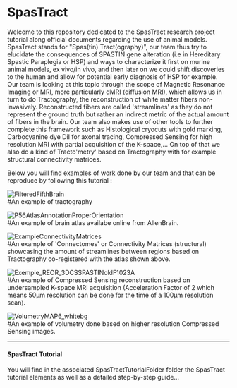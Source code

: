 # SpasTract
  Welcome to this repository dedicated to the SpasTract research project tutorial along official documents regarding the use of animal models.
SpasTract stands for "Spas(tin) Tract(ography)", our team thus try to elucidate the consequences of SPASTIN gene alteration (i.e in Hereditary Spastic Paraplegia or HSP) and ways to characterize it first on murine animal models, ex vivo/in vivo, and then later on we could shift discoveries to the human and allow for potential early diagnosis of HSP for example. 
Our team is looking at this topic through the scope of Magnetic Resonance Imaging or MRI, more particularly dMRI (diffusion MRI), which allows us in turn to do Tractography, the reconstruction of white matter fibers non-invasively. Reconstructed fibers are called 'streamlines' as they do not represent the ground truth but rather an indirect metric of the actual amount of fibers in the brain.
Our team also makes use of other tools to further complete this framework such as Histological cryocuts with gold marking, Carbocyanine dye DiI for axonal tracing, Compressed Sensing for high resolution MRI with partial acquisition of the K-space,... On top of that we also do a kind of Tracto'metry' based on Tractography with for example structural connectivity matrices.

Below you will find examples of work done by our team and that can be reproduce by following this tutorial :

![FilteredFifthBrain](https://github.com/user-attachments/assets/8d855a91-b792-4229-a163-b1335c915427)  
#An example of tractography   

![P56AtlasAnnotationProperOrientation](https://github.com/user-attachments/assets/401fcace-f0e5-4d1d-a367-7e4486698164)  
#An example of brain atlas availabe online from AllenBrain.

![ExampleConnectivityMatrices](https://github.com/user-attachments/assets/4de13faf-a0cb-4f36-afc0-46a3df60524d)  
#An example of 'Connectomes' or Connectivity Matrices (structural) showcasing the amount of streamlines between regions based on Tractography co-registered with the atlas shown above.

![Exemple_REOR_3DCSSPASTINoldF1023A](https://github.com/user-attachments/assets/a3f90582-fc8d-400c-b111-a3d92dd7d68e)  
#An example of Compressed Sensing reconstruction based on undersampled K-space MRI acquisition (Acceleration Factor of 2 which means 50µm resolution can be done for the time of a 100µm resolution scan).

![VolumetryMAP6_whitebg](https://github.com/user-attachments/assets/a5d22715-3033-499e-a617-db02eefbda28)  
#An example of volumetry done based on higher resolution Compressed Sensing images.

------------------------------
#### SpasTract Tutorial 
  You will find in the associated SpasTractTutorialFolder folder the SpasTract tutorial elements as well as a detailed step-by-step guide... 

